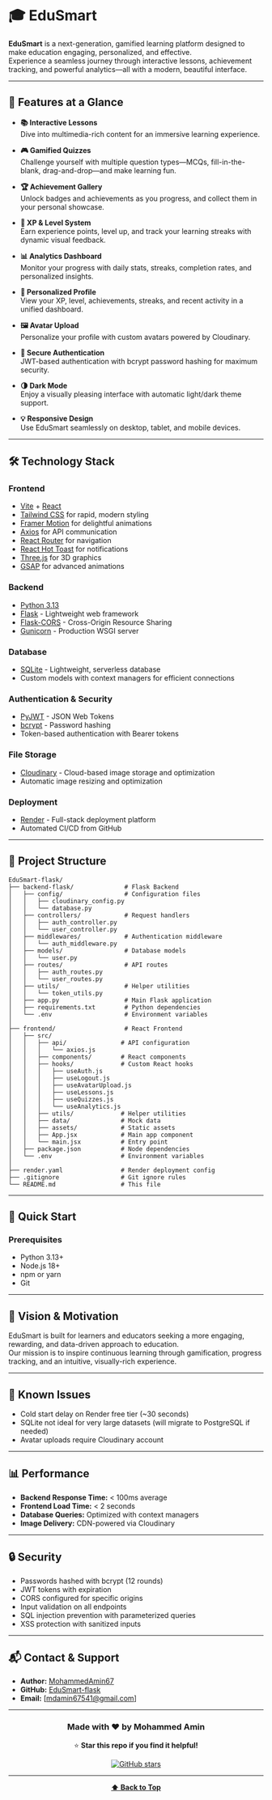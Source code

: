 # 🎓 EduSmart

**EduSmart** is a next-generation, gamified learning platform designed to make education engaging, personalized, and effective.  
Experience a seamless journey through interactive lessons, achievement tracking, and powerful analytics—all with a modern, beautiful interface.

---

## 🚩 Features at a Glance

- **📚 Interactive Lessons**  
  Dive into multimedia-rich content for an immersive learning experience.

- **🎮 Gamified Quizzes**  
  Challenge yourself with multiple question types—MCQs, fill-in-the-blank, drag-and-drop—and make learning fun.

- **🏆 Achievement Gallery**  
  Unlock badges and achievements as you progress, and collect them in your personal showcase.

- **🧬 XP & Level System**  
  Earn experience points, level up, and track your learning streaks with dynamic visual feedback.

- **📊 Analytics Dashboard**  
  Monitor your progress with daily stats, streaks, completion rates, and personalized insights.

- **👤 Personalized Profile**  
  View your XP, level, achievements, streaks, and recent activity in a unified dashboard.

- **🖼️ Avatar Upload**  
  Personalize your profile with custom avatars powered by Cloudinary.

- **🔐 Secure Authentication**  
  JWT-based authentication with bcrypt password hashing for maximum security.

- **🌗 Dark Mode**  
  Enjoy a visually pleasing interface with automatic light/dark theme support.

- **💡 Responsive Design**  
  Use EduSmart seamlessly on desktop, tablet, and mobile devices.

---

## 🛠️ Technology Stack

### **Frontend**
- [Vite](https://vitejs.dev/) + [React](https://react.dev/)
- [Tailwind CSS](https://tailwindcss.com/) for rapid, modern styling
- [Framer Motion](https://www.framer.com/motion/) for delightful animations
- [Axios](https://axios-http.com/) for API communication
- [React Router](https://reactrouter.com/) for navigation
- [React Hot Toast](https://react-hot-toast.com/) for notifications
- [Three.js](https://threejs.org/) for 3D graphics
- [GSAP](https://greensock.com/gsap/) for advanced animations

### **Backend**
- [Python 3.13](https://www.python.org/)
- [Flask](https://flask.palletsprojects.com/) - Lightweight web framework
- [Flask-CORS](https://flask-cors.readthedocs.io/) - Cross-Origin Resource Sharing
- [Gunicorn](https://gunicorn.org/) - Production WSGI server

### **Database**
- [SQLite](https://www.sqlite.org/) - Lightweight, serverless database
- Custom models with context managers for efficient connections

### **Authentication & Security**
- [PyJWT](https://pyjwt.readthedocs.io/) - JSON Web Tokens
- [bcrypt](https://github.com/pyca/bcrypt/) - Password hashing
- Token-based authentication with Bearer tokens

### **File Storage**
- [Cloudinary](https://cloudinary.com/) - Cloud-based image storage and optimization
- Automatic image resizing and optimization

### **Deployment**
- [Render](https://render.com/) - Full-stack deployment platform
- Automated CI/CD from GitHub

---

## 📁 Project Structure

```
EduSmart-flask/
├── backend-flask/              # Flask Backend
│   ├── config/                 # Configuration files
│   │   ├── cloudinary_config.py
│   │   └── database.py
│   ├── controllers/            # Request handlers
│   │   ├── auth_controller.py
│   │   └── user_controller.py
│   ├── middlewares/            # Authentication middleware
│   │   └── auth_middleware.py
│   ├── models/                 # Database models
│   │   └── user.py
│   ├── routes/                 # API routes
│   │   ├── auth_routes.py
│   │   └── user_routes.py
│   ├── utils/                  # Helper utilities
│   │   └── token_utils.py
│   ├── app.py                  # Main Flask application
│   ├── requirements.txt        # Python dependencies
│   └── .env                    # Environment variables
│
├── frontend/                   # React Frontend
│   ├── src/
│   │   ├── api/               # API configuration
│   │   │   └── axios.js
│   │   ├── components/        # React components
│   │   ├── hooks/             # Custom React hooks
│   │   │   ├── useAuth.js
│   │   │   ├── useLogout.js
│   │   │   ├── useAvatarUpload.js
│   │   │   ├── useLessons.js
│   │   │   ├── useQuizzes.js
│   │   │   └── useAnalytics.js
│   │   ├── utils/             # Helper utilities
│   │   ├── data/              # Mock data
│   │   ├── assets/            # Static assets
│   │   ├── App.jsx            # Main app component
│   │   └── main.jsx           # Entry point
│   ├── package.json           # Node dependencies
│   └── .env                   # Environment variables
│
├── render.yaml                # Render deployment config
├── .gitignore                 # Git ignore rules
└── README.md                  # This file
```

---

## 🚀 Quick Start

### **Prerequisites**

- Python 3.13+
- Node.js 18+
- npm or yarn
- Git

---

## 🎯 Vision & Motivation

EduSmart is built for learners and educators seeking a more engaging, rewarding, and data-driven approach to education.  
Our mission is to inspire continuous learning through gamification, progress tracking, and an intuitive, visually-rich experience.

---

## 🐛 Known Issues

- Cold start delay on Render free tier (~30 seconds)
- SQLite not ideal for very large datasets (will migrate to PostgreSQL if needed)
- Avatar uploads require Cloudinary account

---

## 📊 Performance

- **Backend Response Time:** < 100ms average
- **Frontend Load Time:** < 2 seconds
- **Database Queries:** Optimized with context managers
- **Image Delivery:** CDN-powered via Cloudinary

---

## 🔒 Security

- Passwords hashed with bcrypt (12 rounds)
- JWT tokens with expiration
- CORS configured for specific origins
- Input validation on all endpoints
- SQL injection prevention with parameterized queries
- XSS protection with sanitized inputs

---

## 📬 Contact & Support

- **Author:** [MohammedAmin67](https://github.com/MohammedAmin67)
- **GitHub:** [EduSmart-flask](https://github.com/MohammedAmin67/EduSmart-flask)
- **Email:** [mdamin67541@gmail.com]

---

<div align="center">

### **Made with ❤️ by Mohammed Amin**

⭐ **Star this repo if you find it helpful!**

[![GitHub stars](https://img.shields.io/github/stars/MohammedAmin67/EduSmart-flask?style=social)](https://github.com/MohammedAmin67/EduSmart-flask)

---

**[⬆ Back to Top](#-edusmart)**

</div>